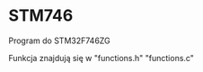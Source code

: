 <h1> STM746 </h1>
 
Program do STM32F746ZG

Funkcja znajdują się w <italic>"functions.h" "functions.c" </italic>

